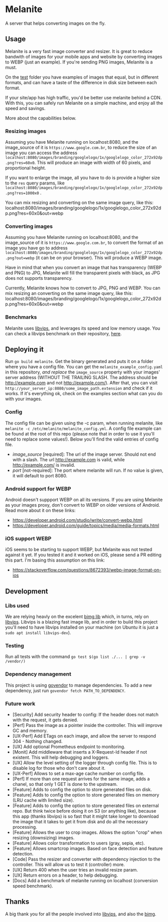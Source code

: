 # Melanite
A server that helps converting images on the fly.

## Usage

Melanite is a very fast image converter and resizer. It is great to reduce bandwith of images for your mobile apps and website by converting images to WEBP (just an example). If you're sending PNG images, Melanite is a must.

On the [test](https://github.com/jademcosta/melanite/tree/master/test/images) folder you have examples of images that equal, but in different formats, and can have a taste of the difference in disk size between each format.

If your site/app has high traffic, you'd be better use melanite behind a CDN. With this, you can safely run Melanite on a simple machine, and enjoy all the speed and savings.

More about the capabilities below.

### Resizing images

Assuming you have Melanite running on localhost:8080, and the image_source of it is `https://www.google.com.br`, to reduce the size of an image you can access the address `localhost:8080/images/branding/googlelogo/1x/googlelogo_color_272x92dp.png?res=60x0`. This will produce an image with width of 60 pixels, and proportional height.

If you want to enlarge the image, all you have to do is provide a higher size to the `res` query params, like `localhost:8080/images/branding/googlelogo/1x/googlelogo_color_272x92dp.png?res=1000x0` .

You can mix resizing and converting on the same image query, like this:
localhost:8080/images/branding/googlelogo/1x/googlelogo_color_272x92dp.png?res=60x0&out=webp

### Converting images

Assuming you have Melanite running on localhost:8080, and the image_source of it is `https://www.google.com.br`, to convert the format of an image you have go to address `localhost:8080/images/branding/googlelogo/1x/googlelogo_color_272x92dp.png?out=webp` (it can be on your browser). This will produce a WEBP image.

Have in mind that when you convert an image that has transparency (WEBP and PNG) to JPG, Melanite will fill the transparent pixels with black, as JPG does not supports transparency.

Currently, Melanite knows how to convert to JPG, PNG and WEBP. You can mix resizing an converting on the same image query, like this:
localhost:8080/images/branding/googlelogo/1x/googlelogo_color_272x92dp.png?res=60x0&out=webp

### Benchmarks
Melanite uses [libvips](https://github.com/jcupitt/libvips), and leverages its speed and low memory usage. You can check a libvips benchmark on their repository, [here](https://github.com/jcupitt/libvips/wiki/Speed-and-memory-use).

## Deploying it

Run `go build melanite`. Get the binary generated and puts it on a folder where you have a config file. You can get the `melanite_example_config.yaml` in this repository, *and replace* the `image_source` property with your images' server address (WITHOUT THE TRAILING SLASH. The address should be http://example.com and not http://example.com/). After that, you can visit `http://your_server_ip:8080/some_image_path.extension` and check if it works. If it's everything ok, check on the examples section what can you do with your images.

### Config
The config file can be given using the -c param, when running melanite, like `melanite -c /etc/melanite/melanite_config.yml`. A config file example can be found at the root of this repo (please note that in order to use it you'll need to replace some values!). Below you'll find the valid entries of config file.

* *image_source* [required]: The url of the image server. Should not end with a slash. The url http://example.com is valid, while http://example.com/ is invalid.
* *port* [not-required]: The port where melanite will run. If no value is given, it will default to port 8080.

### Android support for WEBP
Android doesn't suppport WEBP on all its versions. If you are using Melanite as your images proxy, don't convert to WEBP on older versions of Android. Read more about it on these links:
* https://developer.android.com/studio/write/convert-webp.html
* https://developer.android.com/guide/topics/media/media-formats.html

### iOS support WEBP
iOS seems to be starting to support WEBP, but Melanite was not tested against it yet. If you tested it and it worked on iOS, please send a PR editing this part. I'm basing this assumption on this link:
* https://stackoverflow.com/questions/8672393/webp-image-format-on-ios


## Development


### Libs used

We are relying heavly on the excelent [bimg lib](https://github.com/h2non/bimg) which, in turns, rely on [libvips](https://github.com/jcupitt/libvips). Libvips is a blazing fast image lib, and in order to build this project you'll need to have libvips installed on your machine (on Ubuntu it is just a `sudo apt install libvips-dev`).

### Testing

Run all tests with the command `go test $(go list ./... | grep -v /vendor/)`

### Dependency management
This project is using [govendor](https://github.com/kardianos/govendor) to manage dependencies.
To add a new dependency, just run `govendor fetch PATH_TO_DEPENDENCY`.

### Future work
* [Security] Add security header to config: If the header does not match with the request, it gets denied.
* [Perf] Pass the image as a pointer inside the controller. This will improve GC and memory.
* [UX-Perf] Add ETags on each image, and allow the server to respond 304 - Nothing changed.
* [UX] Add optional Prometheus endpoint to monitoring.
* [Monit] Add middleware that inserts a X-Request-Id header if not existent. This will help debugging and loggers.
* [UX] Allow the level setting of the logger through config file. This is to disable log for those who don't care about it.
* [UX-Perf] Allows to set a max-age cache number on config file.
* [Perf] If more than one request arrives for the same image, adds a chanel, so that only 1 GET is done to the upstream.
* [Feature] Adds to config the option to store generated files on disk.
* [Feature] Adds to config the option to store generated files on memory (LRU cache with limited size).
* [Feature] Adds to config the option to store generated files on external repo. But think twice before doing it on S3 (or anything like), because this app (thanks libvips) is so fast that it might take longer to download the image that it takes to get it from disk and do all the necessary processing.
* [Feature] Allows the user to crop images. Allows the option "crop" when resizing (downsizing) images.  
* [Feature] Allows color transformation to users (gray, sepia, etc).
* [Feature] Allows smartcrop images. Based on face detection and feature detection.
* [Code] Pass the resizer and converter with dependency injection to the controller. This will allow us to test it (controller) more.
* [UX] Return 400 when the user tries an invalid resize param.
* [UX] Return errors on a header, to help debugging.
* [Docs] Add a benchmark of melanite running on localhost (conversion speed benchmark).


## Thanks
A big thank you for all the people involved into [libvips](https://github.com/jcupitt/libvips), and also the [bimg](https://github.com/h2non/bimg).
